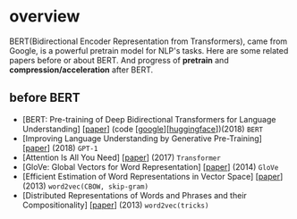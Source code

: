 # overview
BERT(Bidirectional Encoder Representation from Transformers), came from Google, is a powerful pretrain model for NLP's tasks. Here are some related papers before or about BERT. And progress of **pretrain** and **compression/acceleration** after BERT.
## before BERT
* [BERT: Pre-training of Deep Bidirectional Transformers for Language Understanding] [[paper](https://arxiv.org/pdf/1810.04805.pdf "Jacob Devlin, Ming-Wei Chang, Kenton Lee, Kristina Toutanova")] (code  [[google](https://github.com/google-research/bert)][[huggingface](https://github.com/huggingface/transformers)])(2018) `BERT`
* [Improving Language Understanding by Generative Pre-Training] [[paper](https://www.cs.ubc.ca/~amuham01/LING530/papers/radford2018improving.pdf "Alec Radford, Karthik Narasimhan, Tim Salimans, Ilya Sutskever")] (2018) `GPT-1`
* [Attention Is All You Need] [[paper](https://papers.nips.cc/paper/7181-attention-is-all-you-need.pdf "Ashish Vaswani, Noam Shazeer, Niki Parmar, Jakob Uszkoreit, Llion Jones, Aidan N. Gomez, Łukasz Kaiser, Illia Polosukhin")] (2017) `Transformer`
* [GloVe: Global Vectors for Word Representation] [[paper](https://www.aclweb.org/anthology/D14-1162.pdf "Jeffrey Pennington, Richard Socher, Christopher D. Manning")] (2014) `GloVe`
* [Efficient Estimation of Word Representations in Vector Space] [[paper](https://arxiv.xilesou.top/pdf/1301.3781.pdf "Tomas Mikolov, Kai Chen, Greg Corrado, Jeffrey Dean")] (2013) `word2vec(CBOW, skip-gram)`
* [Distributed Representations of Words and Phrases and their Compositionality] [[paper](https://papers.nips.cc/paper/5021-distributed-representations-of-words-and-phrases-and-their-compositionality.pdf "Tomas Mikolov, Ilya Sutskever, Kai Chen, Greg Corrado, Jeffrey Dean")] (2013) `word2vec(tricks)`
